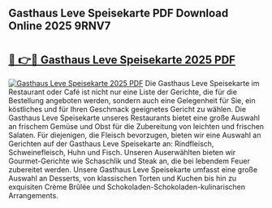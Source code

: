 ## Gasthaus Leve Speisekarte PDF Download Online 2025 9RNV7

# <h2><a href="http://gcd9ya1.nevu.top/?p=Gasthaus+Leve+Speisekarte">🔗 👉🔴 Gasthaus Leve Speisekarte 2025 PDF</a></h2>

[![Gasthaus Leve Speisekarte 2025 PDF](https://i.imgur.com/dBaPXMq.png)](http://gcd9ya1.nevu.top/?p=Gasthaus+Leve+Speisekarte)
Die Gasthaus Leve Speisekarte im Restaurant oder Café ist nicht nur eine Liste der Gerichte, die für die Bestellung angeboten werden, sondern auch eine Gelegenheit für Sie, ein köstliches und für Ihren Geschmack geeignetes Gericht zu wählen. Die Gasthaus Leve Speisekarte unseres Restaurants bietet eine große Auswahl an frischem Gemüse und Obst für die Zubereitung von leichten und frischen Salaten. Für diejenigen, die Fleisch bevorzugen, bieten wir eine Auswahl an Gerichten auf der Gasthaus Leve Speisekarte an: Rindfleisch, Schweinefleisch, Huhn und Fisch. Unseren Auserwählten bieten wir Gourmet-Gerichte wie Schaschlik und Steak an, die bei lebendem Feuer zubereitet werden. Unsere Gasthaus Leve Speisekarte umfasst eine große Auswahl an Desserts, von klassischen Torten und Kuchen bis hin zu exquisiten Crème Brûlée und Schokoladen-Schokoladen-kulinarischen Arrangements.
